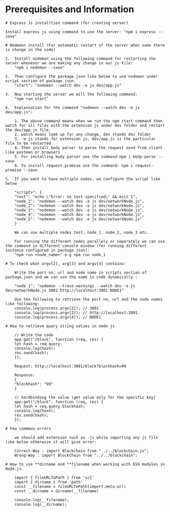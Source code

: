# Prerequisites and Information

    # Express Js installtion command (for creating server)

    Install express js using command to use the server: "npm i express --save"

    # Nodemon install (For automatic restart of the server when some there is change in the code)

    1.  Install nodemon using the following command for restarting the server whenever we are making any change in our js file:
        "npm i nodemon --save"

    2.  Then configure the package.json like below to use nodemon under script section of package.json.
        "start": "nodemon --watch dev -e js dev/app.js"

    3.  Now starting the server we will the following command:
        "npm run start"

    4.  Explannation for the command "nodemon --watch dev -e js dev/app.js":

        1. The above command means when we run the npm start command then watch for all files with the extension js under dev folder and restart the dev/app.js file.
        2. watch means look up for any change, dev stands dev folder
        3. -e js stands for extension js, dev/app.js is the particular file to be restarted
        4. Then install body parser to parse the request send from client like postman or browsers
        5. For installing body parser use the command:npm i body-parse --save
        6. To install request-promise use the command: npm i request-promise --save

    5.  If you want to have multiple nodes, we configure the script like below

        "scripts": {
        "test": "echo \"Error: no test specified\" && exit 1",
        "node_1": "nodemon --watch dev -e js dev/networkNode.js",
        "node_2": "nodemon --watch dev -e js dev/networkNode.js",
        "node_3": "nodemon --watch dev -e js dev/networkNode.js",
        "node_4": "nodemon --watch dev -e js dev/networkNode.js",
        "node_5": "nodemon --watch dev -e js dev/networkNode.js"
        }

        We can use multiple nodes test, node_1, node_2, node_3 etc.

        For running the different nodes parallely or seperately we can use the command in different console window (for running different instance configured in package.json):
        "npm run <node_name>" e.g npm run node_1

    # To check what argv[2], arg[3] and argv[4] contains:

        Write the port no, url and node name in scripts section of package.json and we can use the same in code dynamically :

        "node_1": "nodemon --trace-warnings --watch dev -e js dev/networkNode.js 3001 http://localhost:3001 NODE1"

        Use the following to retrieve the port no, url and the node names like following:
        console.log(process.argv[2]); // 3001
        console.log(process.argv[3]); // http://localhost:3001
        console.log(process.argv[4]); // NODE1

    # How to retrieve query string values in node js

        // Write the code
        app.get("/block", function (req, res) {
        let hash = req.query;
        console.log(hash);
        res.send(hash);
        });

        Request: http://localhost:3001/block?blockhash=99

        Response:
        {
        "blockhash": "99"
        }

        // hardbinding the value (get value only for the specific key)
        app.get("/block", function (req, res) {
        let hash = req.query.blockhash;
        console.log(hash);
        res.send(hash);
        });

    # Few commmon errors

        we should add extension such as .js while importing any js file like below otherwise it will give error:

        Correct-Way : import Blockchain from "../../blockchain.js";
        Wrong-Way : import Blockchain from "../../blockchain";

    # How to use **dirname and **filename when working with ES6 modules in Node.js.

        import { fileURLToPath } from 'url'
        import { dirname } from 'path'
        const __filename = fileURLToPath(import.meta.url)
        const __dirname = dirname(__filename)

        console.log(__filename);
        console.log(__dirname);
